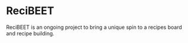 # ReciBEET
ReciBEET is an ongoing project to bring a unique spin to a recipes board and recipe building.
